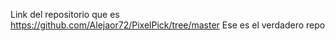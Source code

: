 Link del repositorio que es 
https://github.com/Alejaor72/PixelPick/tree/master
Ese es el verdadero repo
